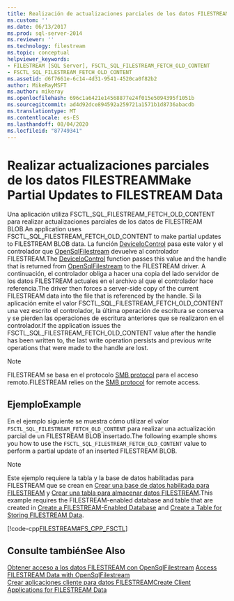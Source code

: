 ```yaml
---
title: Realización de actualizaciones parciales de los datos FILESTREAM | Microsoft Docs
ms.custom: ''
ms.date: 06/13/2017
ms.prod: sql-server-2014
ms.reviewer: ''
ms.technology: filestream
ms.topic: conceptual
helpviewer_keywords:
- FILESTREAM [SQL Server], FSCTL_SQL_FILESTREAM_FETCH_OLD_CONTENT
- FSCTL_SQL_FILESTREAM_FETCH_OLD_CONTENT
ms.assetid: d6f7661e-6c14-4d31-9541-4520ca0f82b2
author: MikeRayMSFT
ms.author: mikeray
ms.openlocfilehash: 696c1a6421e14568877e24f015e5094395f1051b
ms.sourcegitcommit: ad4d92dce894592a259721a1571b1d8736abacdb
ms.translationtype: MT
ms.contentlocale: es-ES
ms.lasthandoff: 08/04/2020
ms.locfileid: "87749341"
---
```

# <a name="make-partial-updates-to-filestream-data"></a><span data-ttu-id="4e129-102">Realizar actualizaciones parciales de los datos FILESTREAM</span><span class="sxs-lookup"><span data-stu-id="4e129-102">Make Partial Updates to FILESTREAM Data</span></span>
  <span data-ttu-id="4e129-103">Una aplicación utiliza FSCTL_SQL_FILESTREAM_FETCH_OLD_CONTENT para realizar actualizaciones parciales de los datos de FILESTREAM BLOB.</span><span class="sxs-lookup"><span data-stu-id="4e129-103">An application uses FSCTL_SQL_FILESTREAM_FETCH_OLD_CONTENT to make partial updates to FILESTREAM BLOB data.</span></span> <span data-ttu-id="4e129-104">La función [DeviceIoControl](https://go.microsoft.com/fwlink/?LinkId=105527) pasa este valor y el controlador que [OpenSqlFilestream](access-filestream-data-with-opensqlfilestream.md) devuelve al controlador FILESTREAM.</span><span class="sxs-lookup"><span data-stu-id="4e129-104">The [DeviceIoControl](https://go.microsoft.com/fwlink/?LinkId=105527) function passes this value and the handle that is returned from [OpenSqlFilestream](access-filestream-data-with-opensqlfilestream.md) to the FILESTREAM driver.</span></span> <span data-ttu-id="4e129-105">A continuación, el controlador obliga a hacer una copia del lado servidor de los datos FILESTREAM actuales en el archivo al que el controlador hace referencia.</span><span class="sxs-lookup"><span data-stu-id="4e129-105">The driver then forces a server-side copy of the current FILESTREAM data into the file that is referenced by the handle.</span></span> <span data-ttu-id="4e129-106">Si la aplicación emite el valor FSCTL_SQL_FILESTREAM_FETCH_OLD_CONTENT una vez escrito el controlador, la última operación de escritura se conserva y se pierden las operaciones de escritura anteriores que se realizaron en el controlador.</span><span class="sxs-lookup"><span data-stu-id="4e129-106">If the application issues the FSCTL_SQL_FILESTREAM_FETCH_OLD_CONTENT value after the handle has been written to, the last write operation persists and previous write operations that were made to the handle are lost.</span></span>  
  
> [!NOTE]  
>  <span data-ttu-id="4e129-107">FILESTREAM se basa en el protocolo [SMB protocol](https://go.microsoft.com/fwlink/?LinkId=112454) para el acceso remoto.</span><span class="sxs-lookup"><span data-stu-id="4e129-107">FILESTREAM relies on the [SMB protocol](https://go.microsoft.com/fwlink/?LinkId=112454) for remote access.</span></span>  
  
## <a name="example"></a><span data-ttu-id="4e129-108">Ejemplo</span><span class="sxs-lookup"><span data-stu-id="4e129-108">Example</span></span>  
 <span data-ttu-id="4e129-109">En el ejemplo siguiente se muestra cómo utilizar el valor `FSCTL_SQL_FILESTREAM_FETCH_OLD_CONTENT` para realizar una actualización parcial de un FILESTREAM BLOB insertado.</span><span class="sxs-lookup"><span data-stu-id="4e129-109">The following example shows you how to use the `FSCTL_SQL_FILESTREAM_FETCH_OLD_CONTENT` value to perform a partial update of an inserted FILESTREAM BLOB.</span></span>  
  
> [!NOTE]  
>  <span data-ttu-id="4e129-110">Este ejemplo requiere la tabla y la base de datos habilitadas para FILESTREAM que se crean en [Crear una base de datos habilitada para FILESTREAM](create-a-filestream-enabled-database.md) y [Crear una tabla para almacenar datos FILESTREAM](create-a-table-for-storing-filestream-data.md).</span><span class="sxs-lookup"><span data-stu-id="4e129-110">This example requires the FILESTREAM-enabled database and table that are created in [Create a FILESTREAM-Enabled Database](create-a-filestream-enabled-database.md) and [Create a Table for Storing FILESTREAM Data](create-a-table-for-storing-filestream-data.md).</span></span>  
  
 [!code-cpp[FILESTREAM#FS_CPP_FSCTL](../../snippets/tsql/SQL15/tsql/filestream/cpp/filestream.cpp#fs_cpp_fsctl)]  
  
## <a name="see-also"></a><span data-ttu-id="4e129-111">Consulte también</span><span class="sxs-lookup"><span data-stu-id="4e129-111">See Also</span></span>  
 <span data-ttu-id="4e129-112">[Obtener acceso a los datos FILESTREAM con OpenSqlFilestream](access-filestream-data-with-opensqlfilestream.md) </span><span class="sxs-lookup"><span data-stu-id="4e129-112">[Access FILESTREAM Data with OpenSqlFilestream](access-filestream-data-with-opensqlfilestream.md) </span></span>  
 [<span data-ttu-id="4e129-113">Crear aplicaciones cliente para datos FILESTREAM</span><span class="sxs-lookup"><span data-stu-id="4e129-113">Create Client Applications for FILESTREAM Data</span></span>](create-client-applications-for-filestream-data.md)  
  
  

